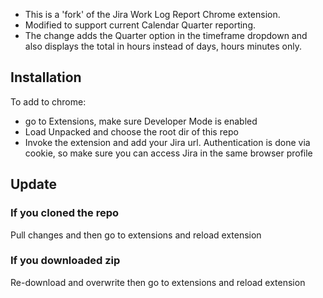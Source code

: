 - This is a 'fork' of the Jira Work Log Report Chrome extension. 
- Modified to support current Calendar Quarter reporting.
- The change adds the Quarter option in the timeframe dropdown and also displays the total in hours instead of days, hours minutes only.

## Installation
To add to chrome:
- go to Extensions, make sure Developer Mode is enabled
- Load Unpacked and choose the root dir of this repo
- Invoke the extension and add your Jira url. Authentication is done via cookie, so make sure you can access Jira in the same browser profile

## Update
### If you cloned the repo
Pull changes and then go to extensions and reload extension
### If you downloaded zip
Re-download and overwrite then go to extensions and reload extension
